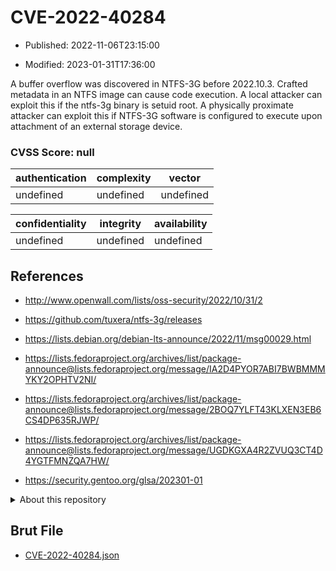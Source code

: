# CVE-2022-40284

- Published: 2022-11-06T23:15:00

- Modified: 2023-01-31T17:36:00

A buffer overflow was discovered in NTFS-3G before 2022.10.3. Crafted metadata in an NTFS image can cause code execution. A local attacker can exploit this if the ntfs-3g binary is setuid root. A physically proximate attacker can exploit this if NTFS-3G software is configured to execute upon attachment of an external storage device.

### CVSS Score: **null**

| authentication | complexity | vector |
| --- | --- | --- |
| undefined | undefined | undefined |

| confidentiality | integrity | availability |
| --- | --- | --- |
| undefined | undefined | undefined |

## References

* http://www.openwall.com/lists/oss-security/2022/10/31/2

* https://github.com/tuxera/ntfs-3g/releases

* https://lists.debian.org/debian-lts-announce/2022/11/msg00029.html

* https://lists.fedoraproject.org/archives/list/package-announce@lists.fedoraproject.org/message/IA2D4PYOR7ABI7BWBMMMYKY2OPHTV2NI/

* https://lists.fedoraproject.org/archives/list/package-announce@lists.fedoraproject.org/message/2BOQ7YLFT43KLXEN3EB6CS4DP635RJWP/

* https://lists.fedoraproject.org/archives/list/package-announce@lists.fedoraproject.org/message/UGDKGXA4R2ZVUQ3CT4D4YGTFMNZQA7HW/

* https://security.gentoo.org/glsa/202301-01

<details>
<summary>About this repository</summary> 

  This repository is part of the project [Live Hack CVE](https://github.com/Live-Hack-CVE). Main website can be found [www.live-hack.org](https://www.live-hack.org) 
  
  Made by [Sn0wAlice](https://github.com/Sn0wAlice) for the people that care about security and need to have a feed of the latest CVEs. Hope you enjoy it, don't forget to star the repo and follow me on [Twitter](https://twitter.com/Sn0wAlice) and [Github](https://github.com/Sn0wAlice). And that is my [personnal website](https://www.alice-snow.me/)

  - [Home Page](https://github.com/Live-Hack-CVE)
  - [Framework](https://github.com/Live-Hack-CVE/cve-framework)
  - [CVE database](https://github.com/Live-Hack-CVE/full_database)
  - [Changelog](https://github.com/Live-Hack-CVE/Changelog)
</details>

## Brut File

* [CVE-2022-40284.json](https://raw.githubusercontent.com/Live-Hack-CVE/full_database/main/cves/2022/CVE-2022-40284.json)

